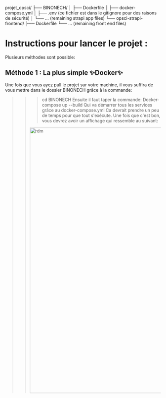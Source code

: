 
projet_opsci/
├── BINONECH/
│   ├── Dockerfile
│   ├── docker-compose.yml
│   ├── .env (ce fichier est dans le gitignore pour des raisons de sécurité)
│   └── ... (remaining strapi app files)
└── opsci-strapi-frontend/
    ├── Dockerfile
    └── ... (remaining front end files)

# Instructions pour lancer le projet :
Plusieurs méthodes sont possible:
## Méthode 1 : La plus simple ✨Docker✨
Une fois que vous ayez pull le projet sur votre machine, il vous suffira de vous mettre dans le dossier BINONECH grâce à la commande:
>>>cd BINONECH
Ensuite il faut taper la commande:
>>>Docker-compose up --build
Qui va démarrer tous les services grâce au docker-compose.yml
Ca devrait prendre un peu de temps pour que tout s'exécute.
Une fois que c'est bon, vous devrez avoir un affichage qui ressemble au suivant:
>><img width="857" alt="rdm" src="https://github.com/hasleyy6/Projet-opsci/assets/141744710/2475a0a3-b470-4a36-8a7b-9d612d97ce93">
